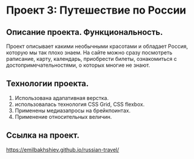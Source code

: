 # Проект 3: Путешествие по России

## Описание проекта. Функциональность.
Проект описывает какими необычными красотами и обладает Россия, которую мы так плохо знаем. На сайте можно сразу посмотреть раписание, карту, календарь, приобрести билеты, ознакомиться с достопримечательностями, о которых многие не знают.

## Технологии проекта.
1. Использована адапативная верстка.
2. использовалась технология CSS Grid, CSS flexbox.
3. Применены медиазапросы на брейкпоинтах.
4. Применение относительных величин.

## Ссылка на проект.
https://emilbakhshiev.github.io/russian-travel/